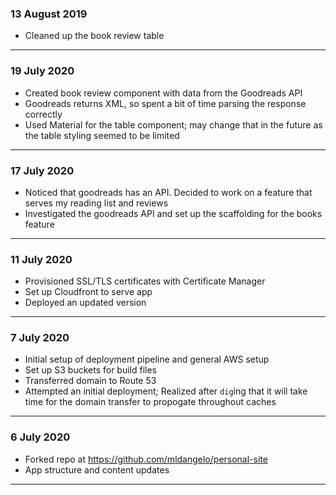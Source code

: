 ### 13 August 2019

- Cleaned up the book review table


---
### 19 July 2020

- Created book review component with data from the Goodreads API
- Goodreads returns XML, so spent a bit of time parsing the response correctly
- Used Material for the table component; may change that in the future as the table styling seemed to be limited

---

### 17 July 2020

- Noticed that goodreads has an API. Decided to work on a feature that serves my reading list and reviews
- Investigated the goodreads API and set up the scaffolding for the books feature

---

### 11 July 2020

- Provisioned SSL/TLS certificates with Certificate Manager
- Set up Cloudfront to serve app
- Deployed an updated version

---

### 7 July 2020

- Initial setup of deployment pipeline and general AWS setup
- Set up S3 buckets for build files
- Transferred domain to Route 53
- Attempted an initial deployment; Realized after `dig`ing that it will take time for the domain transfer to propogate throughout caches

---

### 6 July 2020

- Forked repo at https://github.com/mldangelo/personal-site
- App structure and content updates

---

